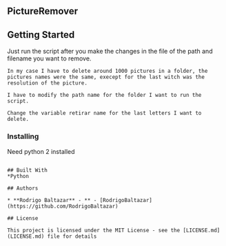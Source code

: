 ## PictureRemover


## Getting Started

Just run the script after you make the changes in the file of the path and filename you want to remove.

```
In my case I have to delete around 1000 pictures in a folder, the pictures names were the same, execept for the last witch was the resolution of the picture.

I have to modify the path name for the folder I want to run the script.

Change the variable retirar name for the last letters I want to delete.
```
### Installing

Need python 2 installed
```

## Built With
*Python

## Authors

* **Rodrigo Baltazar** - ** - [RodrigoBaltazar](https://github.com/RodrigoBaltazar)

## License

This project is licensed under the MIT License - see the [LICENSE.md](LICENSE.md) file for details

